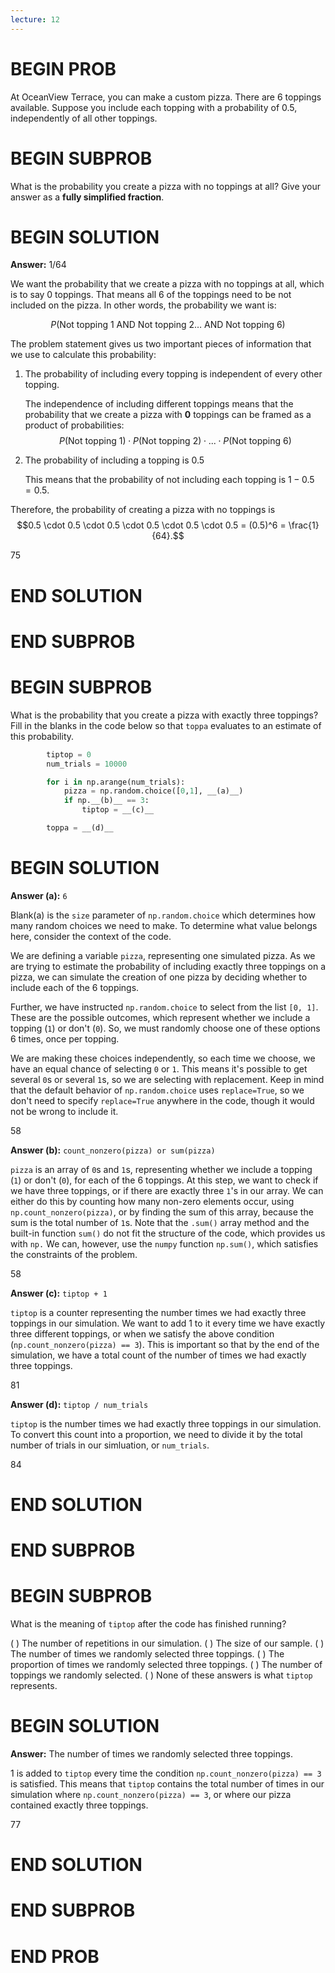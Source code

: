 ```yaml
---
lecture: 12
---
```


# BEGIN PROB

At OceanView Terrace, you can make a custom pizza. There
are $6$ toppings available. Suppose you include each topping with a
probability of $0.5$, independently of all other toppings.

# BEGIN SUBPROB

What is the probability you create a pizza with no toppings at all? Give
your answer as a **fully simplified fraction**.

# BEGIN SOLUTION

**Answer:** 1/64

We want the probability that we create a pizza with no toppings at all, which is to say 0 toppings. That means all 6 of the toppings need to be not included on the pizza. In other words, the probability we want is:

$$P(\text{Not topping 1} \text{ AND Not topping 2} \dots \text{ AND Not topping 6})$$

The problem statement gives us two important pieces of information that we use to calculate this probability:

1. The probability of including every topping is independent of every other topping.

   The independence of including different toppings means that the probability that we create a pizza with **$0$** toppings can be framed as a product of probabilities:
   $$P(\text{Not topping 1}) \cdot P(\text{Not topping 2}) \cdot ... \cdot P(\text{Not topping 6})$$

2. The probability of including a topping is $0.5$

   This means that the probability of not including each topping is $1 - 0.5 = 0.5$.

Therefore, the probability of creating a pizza with no toppings is $$0.5 \cdot 0.5 \cdot 0.5 \cdot 0.5 \cdot 0.5 \cdot 0.5 = (0.5)^6 = \frac{1}{64}.$$

<average>75</average>

# END SOLUTION

# END SUBPROB

# BEGIN SUBPROB

What is the probability that you create a pizza with exactly three
toppings? Fill in the blanks in the code below so that `toppa` evaluates
to an estimate of this probability.

```py
        tiptop = 0
        num_trials = 10000

        for i in np.arange(num_trials):
            pizza = np.random.choice([0,1], __(a)__)
            if np.__(b)__ == 3:
                tiptop = __(c)__

        toppa = __(d)__
```

# BEGIN SOLUTION

**Answer (a):** `6`

Blank(a) is the `size` parameter of `np.random.choice` which determines how many random choices we need to make. To determine what value belongs here, consider the context of the code.

We are defining a variable `pizza`, representing one simulated pizza. As we are trying to estimate the probability of including exactly three toppings on a pizza, we can simulate the creation of one pizza by deciding whether to include each of the 6 toppings.

Further, we have instructed `np.random.choice` to select from the list `[0, 1]`. These are the possible outcomes, which represent whether we include a topping (`1`) or don't (`0`). So, we must randomly choose one of these options 6 times, once per topping. 

We are making these choices independently, so each time we choose, we have an equal chance of selecting `0` or `1`. This means it's possible to get several `0`s or several `1`s, so we are selecting with replacement. Keep in mind that the default behavior of `np.random.choice` uses `replace=True`, so we don't need to specify `replace=True` anywhere in the code, though it would not be wrong to include it.

<average>58</average>

**Answer (b):** `count_nonzero(pizza) or sum(pizza)`

`pizza` is an array of `0`s and `1`s, representing whether we include a topping (`1`) or don't (`0`), for each of the 6 toppings. At this step, we want to check if we have three toppings, or if there are exactly three `1`'s in our array. We can either do this by counting how many non-zero elements occur, using `np.count_nonzero(pizza)`, or by finding the sum of this array, because the sum is the total number of `1`s. Note that the `.sum()` array method and the built-in function `sum()` do not fit the structure of the code, which provides us with `np.` We can, however, use the `numpy` function `np.sum()`, which satisfies the constraints of the problem. 

<average>58</average>

**Answer (c):** `tiptop + 1`

`tiptop` is a counter representing the number times we had exactly three toppings in our simulation. We want to add 1 to it every time we have exactly three different toppings, or when we satisfy the above condition (`np.count_nonzero(pizza) == 3`). This is important so that by the end of the simulation, we have a total count of the number of times we had exactly three toppings.

<average>81</average>

**Answer (d):** `tiptop / num_trials`

`tiptop` is the number times we had exactly three toppings in our simulation. To convert this count into a proportion, we need to divide it by the total number of trials in our simluation, or `num_trials`.

<average>84</average>

# END SOLUTION

# END SUBPROB

# BEGIN SUBPROB

What is the meaning of `tiptop` after the code has finished running?

( ) The number of repetitions in our simulation.
( ) The size of our sample.
( ) The number of times we randomly selected three toppings.
( ) The proportion of times we randomly selected three toppings.
( ) The number of toppings we randomly selected.
( ) None of these answers is what `tiptop` represents.

# BEGIN SOLUTION

**Answer:** The number of times we randomly selected three toppings.

1 is added to `tiptop` every time the condition `np.count_nonzero(pizza) == 3` is satisfied. This means that `tiptop` contains the total number of times in our simulation where `np.count_nonzero(pizza) == 3`, or where our pizza contained exactly three toppings.

<average>77</average>

# END SOLUTION

# END SUBPROB

# END PROB
